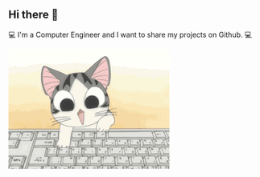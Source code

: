 ## Hi there 🌸

💻 I'm a Computer Engineer and I want to share my projects on Github. 💻



![](https://github.com/neslihanpelinmetin/readMeGIF/blob/main/computerCat.gif)
<!--
**neslihanpelinmetin/neslihanpelinmetin** is a ✨ _special_ ✨ repository because its `README.md` (this file) appears on your GitHub profile.

Here are some ideas to get you started:

- 🔭 I’m currently working on ...
- 🌱 I’m currently learning ...
- 👯 I’m looking to collaborate on ...
- 🤔 I’m looking for help with ...
- 💬 Ask me about ...
- 📫 How to reach me: ...
- 😄 Pronouns: ...
- ⚡ Fun fact: ...
-->
